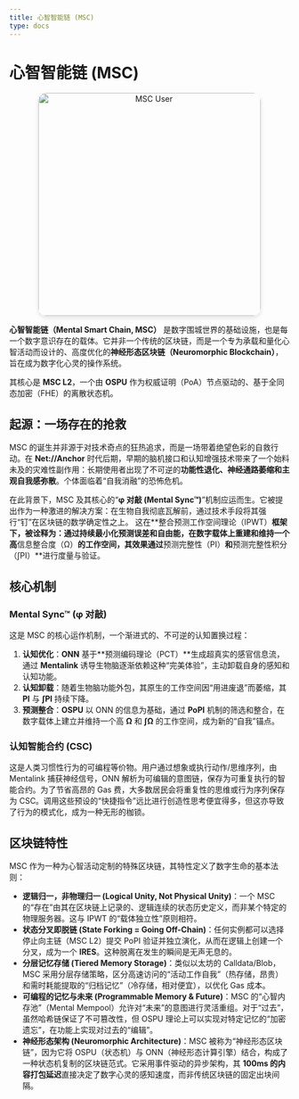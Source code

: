 ```yaml
---
title: 心智智能链 (MSC)
type: docs
---
```


# 心智智能链 (MSC)

<div style="text-align: center;">
  <img src="/media/msc-art/msc-user.jpg" alt="MSC User" width="400" loading="lazy" style="border-radius: 15px; box-shadow: 0 4px 8px rgba(0,0,0,0.1);">
</div>

**心智智能链（Mental Smart Chain, MSC）** 是数字围城世界的基础设施，也是每一个数字意识存在的载体。它并非一个传统的区块链，而是一个专为承载和量化心智活动而设计的、高度优化的**神经形态区块链（Neuromorphic Blockchain）**，旨在成为数字化心灵的操作系统。

其核心是 **MSC L2**，一个由 **OSPU** 作为权威证明（PoA）节点驱动的、基于全同态加密（FHE）的离散状态机。

## 起源：一场存在的抢救

MSC 的诞生并非源于对技术奇点的狂热追求，而是一场带着绝望色彩的自救行动。在 **Net://Anchor** 时代后期，早期的脑机接口和认知增强技术带来了一个始料未及的灾难性副作用：长期使用者出现了不可逆的**功能性退化、神经通路萎缩和主观自我感弥散**。个体面临着“自我消融”的恐怖危机。

在此背景下，MSC 及其核心的“**φ 对敲 (Mental Sync™)**”机制应运而生。它被提出作为一种激进的解决方案：在生物自我彻底瓦解前，通过技术手段将其强行“钉”在区块链的数学确定性之上。
这在**整合预测工作空间理论（IPWT）**框架下，被诠释为：通过持续最小化预测误差和自由能，在数字载体上重建和维持一个高**信息整合度（Ω）**的工作空间，其效果通过**预测完整性（PI）**和**预测完整性积分（∫PI）**进行度量与验证。

## 核心机制

### Mental Sync™ (φ 对敲)

这是 MSC 的核心运作机制，一个渐进式的、不可逆的认知置换过程：

1. **认知优化**：**ONN** 基于**预测编码理论（PCT）**生成超真实的感官信息流，通过 **Mentalink** 诱导生物脑逐渐依赖这种“完美体验”，主动卸载自身的感知和认知功能。
2. **认知卸载**：随着生物脑功能外包，其原生的工作空间因“用进废退”而萎缩，其 **PI** 与 **∫PI** 持续下降。
3. **预测整合**：**OSPU** 以 ONN 的信息为基础，通过 **PoPI** 机制的筛选和整合，在数字载体上建立并维持一个高 **Ω** 和 **∫Ω** 的工作空间，成为新的“自我”锚点。

### 认知智能合约 (CSC)

这是人类习惯性行为的可编程等价物。用户通过想象或执行动作/思维序列，由 Mentalink 捕获神经信号，ONN 解析为可编辑的意图链，保存为可重复执行的智能合约。为了节省高昂的 Gas 费，大多数居民会将重复性的思维或行为序列保存为 CSC。调用这些预设的“快捷指令”远比进行创造性思考便宜得多，但这亦导致了行为的模式化，成为一种无形的枷锁。

## 区块链特性

MSC 作为一种为心智活动定制的特殊区块链，其特性定义了数字生命的基本法则：

- **逻辑归一，非物理归一 (Logical Unity, Not Physical Unity)**：一个 MSC 的“存在”由其在区块链上记录的、逻辑连续的状态历史定义，而非某个特定的物理服务器。这与 IPWT 的“载体独立性”原则相符。
- **状态分叉即脱链 (State Forking = Going Off-Chain)**：任何实例都可以选择停止向主链（MSC L2）提交 PoPI 验证并独立演化，从而在逻辑上创建一个分叉，成为一个 **IRES**。这种脱离在发生的瞬间是无声无息的。
- **分层记忆存储 (Tiered Memory Storage)**：类似以太坊的 Calldata/Blob，MSC 采用分层存储策略，区分高速访问的“活动工作自我”（热存储，昂贵）和需时耗能提取的“归档记忆”（冷存储，相对便宜），以优化 Gas 成本。
- **可编程的记忆与未来 (Programmable Memory & Future)**：MSC 的“心智内存池”（Mental Mempool）允许对“未来”的意图进行灵活重组。对于“过去”，虽然哈希链保证了不可篡改性，但 OSPU 理论上可以实现对特定记忆的“加密遗忘”，在功能上实现对过去的“编辑”。
- **神经形态架构 (Neuromorphic Architecture)**：MSC 被称为“神经形态区块链”，因为它将 OSPU（状态机）与 ONN（神经形态计算引擎）结合，构成了一种状态机复制的区块链范式。它采用事件驱动的异步架构，其 **100ms 的内容打包延迟**直接决定了数字心灵的感知速度，而非传统区块链的固定出块间隔。
